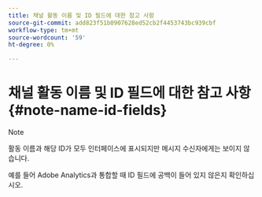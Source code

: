 ```yaml
---
title: 채널 활동 이름 및 ID 필드에 대한 참고 사항
source-git-commit: add823f51b0907628ed52cb2f4453743bc939cbf
workflow-type: tm+mt
source-wordcount: '59'
ht-degree: 0%

---
```


# 채널 활동 이름 및 ID 필드에 대한 참고 사항 {#note-name-id-fields}

>[!NOTE]
>
>활동 이름과 해당 ID가 모두 인터페이스에 표시되지만 메시지 수신자에게는 보이지 않습니다.
>
>예를 들어 Adobe Analytics과 통합할 때 ID 필드에 공백이 들어 있지 않은지 확인하십시오.
